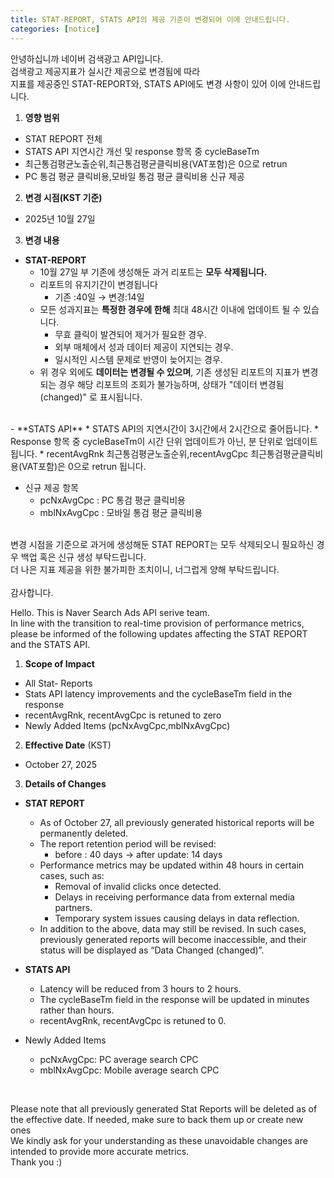 ```yaml
---
title: STAT-REPORT, STATS API의 제공 기준이 변경되어 이에 안내드립니다.
categories: [notice]
---
```


안녕하십니까 네이버 검색광고 API입니다.<br>
검색광고 제공지표가 실시간 제공으로 변경됨에 따라 <br>
지표를 제공중인 STAT-REPORT와, STATS API에도 변경 사항이 있어 이에 안내드립니다.

1. **영향 범위** <br>
- STAT REPORT 전체
- STATS API 지연시간 개선 및 response 항목 중 cycleBaseTm
- 최근통검평균노출순위,최근통검평균클릭비용(VAT포함)은 0으로 retrun
- PC 통검 평균 클릭비용,모바일 통검 평균 클릭비용 신규 제공

2.  **변경 시점(KST 기준)** <br>
- 2025년 10월 27일

3. **변경 내용**<br>
  - **STAT-REPORT**
    * 10월 27일 부 기존에 생성해둔 과거 리포트는 **모두 삭제됩니다.**
    * 리포트의 유지기간이 변경됩니다
      * 기존 :40일 → 변경:14일
    * 모든 성과지표는 **특정한 경우에 한해** 최대 48시간 이내에 업데이트 될 수 있습니다.
      * 무효 클릭이 발견되어 제거가 필요한 경우.
      * 외부 매체에서 성과 데이터 제공이 지연되는 경우.
      * 일시적인 시스템 문제로 반영이 늦어지는 경우.
    * 위 경우 외에도 **데이터는 변경될 수 있으며**, 기존 생성된 리포트의 지표가 변경되는 경우 해당 리포트의 조회가 불가능하며, 상태가 "데이터 변경됨 (changed)" 로 표시됩니다.
<br>
  - **STATS API**
    * STATS API의 지연시간이 3시간에서 2시간으로 줄어듭니다.
    * Response 항목 중 cycleBaseTm이 시간 단위 업데이트가 아닌, 분 단위로 업데이트 됩니다.
    * recentAvgRnk 최근통검평균노출순위,recentAvgCpc 최근통검평균클릭비용(VAT포함)은 0으로 retrun 됩니다.
    
  - 신규 제공 항목
    * pcNxAvgCpc : PC 통검 평균 클릭비용
    * mblNxAvgCpc : 모바일 통검 평균 클릭비용

<br>
변경 시점을 기준으로 과거에 생성해둔 STAT REPORT는 모두 삭제되오니 필요하신 경우 백업 혹은 신규 생성 부탁드립니다.<br>
더 나은 지표 제공을 위한 불가피한 조치이니, 너그럽게 양해 부탁드립니다.<br>
<br>
감사합니다.



Hello. This is Naver Search Ads API serive team.<br>
In line with the transition to real-time provision of performance metrics, please be informed of the following updates affecting the STAT REPORT and the STATS API.<br>

1. **Scope of Impact** <br>
- All Stat- Reports
- Stats API latency improvements and the cycleBaseTm field in the response
- recentAvgRnk, recentAvgCpc is retuned to zero
- Newly Added Items (pcNxAvgCpc,mblNxAvgCpc)

2. **Effective Date** (KST) <br>
- October 27, 2025

3. **Details of Changes** <br>
  - **STAT REPORT**
    * As of October 27, all previously generated historical reports will be permanently deleted.
    * The report retention period will be revised:
      * before : 40 days → after update: 14 days
    * Performance metrics may be updated within 48 hours in certain cases, such as:
      * Removal of invalid clicks once detected.
      * Delays in receiving performance data from external media partners.
      * Temporary system issues causing delays in data reflection.
    * In addition to the above, data may still be revised. In such cases, previously generated reports will become inaccessible, and their status will be displayed as “Data Changed (changed)”.
  - **STATS API**
    * Latency will be reduced from 3 hours to 2 hours.
    * The cycleBaseTm field in the response will be updated in minutes rather than hours.
    * recentAvgRnk, recentAvgCpc is retuned to 0.

  - Newly Added Items
    * pcNxAvgCpc: PC average search CPC
    * mblNxAvgCpc: Mobile average search CPC
<br> 

Please note that all previously generated Stat Reports will be deleted as of the effective date. If needed, make sure to back them up or create new ones<br>
We kindly ask for your understanding as these unavoidable changes are intended to provide more accurate metrics.
<br>
Thank you :)